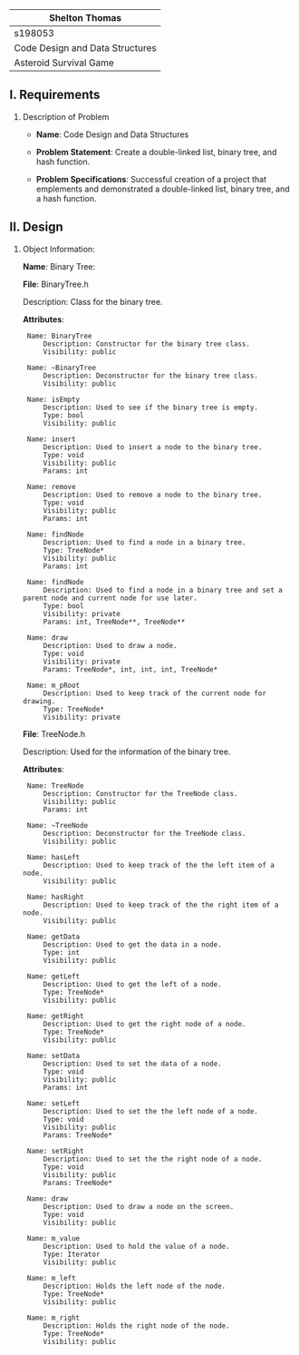 |Shelton Thomas|
|----|
|s198053|
|Code Design and Data Structures|
|Asteroid Survival Game|

## I. Requirements

1. Description of Problem
    - **Name**: Code Design and Data Structures

    - **Problem Statement**: Create a double-linked list, binary tree, and hash function.

    - **Problem Specifications**: Successful creation of a project that emplements and demonstrated a double-linked list, binary tree, and a hash function.

## II. Design

1. Object Information:

    **Name**: Binary Tree:

    **File**: BinaryTree.h

    Description: Class for the binary tree.

    **Attributes**:

        Name: BinaryTree
            Description: Constructor for the binary tree class.
            Visibility: public

        Name: ~BinaryTree
            Description: Deconstructor for the binary tree class.
            Visibility: public

        Name: isEmpty
            Description: Used to see if the binary tree is empty.
            Type: bool
            Visibility: public

        Name: insert
            Description: Used to insert a node to the binary tree.
            Type: void
            Visibility: public
            Params: int

        Name: remove
            Description: Used to remove a node to the binary tree.
            Type: void
            Visibility: public
            Params: int

        Name: findNode
            Description: Used to find a node in a binary tree.
            Type: TreeNode*
            Visibility: public
            Params: int

        Name: findNode
            Description: Used to find a node in a binary tree and set a parent node and current node for use later.
            Type: bool
            Visibility: private
            Params: int, TreeNode**, TreeNode**

        Name: draw
            Description: Used to draw a node.
            Type: void
            Visibility: private
            Params: TreeNode*, int, int, int, TreeNode*

        Name: m_pRoot
            Description: Used to keep track of the current node for drawing.
            Type: TreeNode*
            Visibility: private

    **File**: TreeNode.h

    Description: Used for the information of the binary tree.

    **Attributes**:

        Name: TreeNode
            Description: Constructor for the TreeNode class.
            Visibility: public
            Params: int

        Name: ~TreeNode
            Description: Deconstructor for the TreeNode class.
            Visibility: public

        Name: hasLeft
            Description: Used to keep track of the the left item of a node.
            Visibility: public

        Name: hasRight
            Description: Used to keep track of the the right item of a node.
            Visibility: public

        Name: getData
            Description: Used to get the data in a node.
            Type: int
            Visibility: public

        Name: getLeft
            Description: Used to get the left of a node.
            Type: TreeNode*
            Visibility: public

        Name: getRight
            Description: Used to get the right node of a node.
            Type: TreeNode*
            Visibility: public

        Name: setData
            Description: Used to set the data of a node.
            Type: void
            Visibility: public
            Params: int

        Name: setLeft
            Description: Used to set the the left node of a node.
            Type: void
            Visibility: public
            Params: TreeNode*

        Name: setRight
            Description: Used to set the the right node of a node.
            Type: void
            Visibility: public
            Params: TreeNode*

        Name: draw
            Description: Used to draw a node on the screen.
            Type: void
            Visibility: public

        Name: m_value
            Description: Used to hold the value of a node.
            Type: Iterator
            Visibility: public

        Name: m_left
            Description: Holds the left node of the node.
            Type: TreeNode*
            Visibility: public

        Name: m_right
            Description: Holds the right node of the node.
            Type: TreeNode*
            Visibility: public
